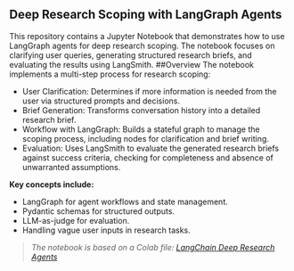 ## Deep Research Scoping with LangGraph Agents
This repository contains a Jupyter Notebook that demonstrates how to use LangGraph agents for deep research scoping. The notebook focuses on clarifying user queries, generating structured research briefs, and evaluating the results using LangSmith.
##Overview
The notebook implements a multi-step process for research scoping:

- User Clarification: Determines if more information is needed from the user via structured prompts and decisions.
- Brief Generation: Transforms conversation history into a detailed research brief.
- Workflow with LangGraph: Builds a stateful graph to manage the scoping process, including nodes for clarification and brief writing.
- Evaluation: Uses LangSmith to evaluate the generated research briefs against success criteria, checking for completeness and absence of unwarranted assumptions.

**Key concepts include:**

* LangGraph for agent workflows and state management.
* Pydantic schemas for structured outputs.
* LLM-as-judge for evaluation.
* Handling vague user inputs in research tasks.

> *The notebook is based on a Colab file: [LangChain Deep Research Agents](https://github.com/langchain-ai/deep_research_from_scratch/blob/main/notebooks/1_scoping.ipynb)*
